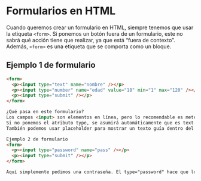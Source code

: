 # Formularios en HTML

Cuando queremos crear un formulario en HTML, siempre tenemos que usar la etiqueta `<form>`. Si ponemos un botón fuera de un formulario, este no sabrá qué acción tiene que realizar, ya que está “fuera de contexto”. Además, `<form>` es una etiqueta que se comporta como un bloque.

## Ejemplo 1 de formulario

```html
<form>
  <p><input type="text" name="nombre" /></p>
  <p><input type="number" name="edad" value="18" min="1" max="120" /></p>
  <p><input type="submit" /></p>
</form>

¿Qué pasa en este formulario?
Los campos <input> son elementos en línea, pero lo recomendable es meterlos dentro de contenedores en bloque como <p> u otras etiquetas semánticas. Las etiquetas <input> son auto-cerradas (unitarias) y para que funcionen correctamente deben tener como mínimo dos atributos: type (que indica el tipo de campo) y name (que es la clave o identificador del campo).
Si no ponemos el atributo type, se asumirá automáticamente que es text. El atributo name es fundamental para poder acceder a los datos del formulario cuando se envía.
También podemos usar placeholder para mostrar un texto guía dentro del campo. En el caso del campo de número, value="18" pone un valor inicial, y con min y max limitamos los valores permitidos.

Ejemplo 2 de formulario
<form>
  <p><input type="password" name="pass" /></p>
  <p><input type="submit" /></p>
</form>

Aquí simplemente pedimos una contraseña. El type="password" hace que lo que se escriba se oculte visualmente (con puntos o asteriscos).



